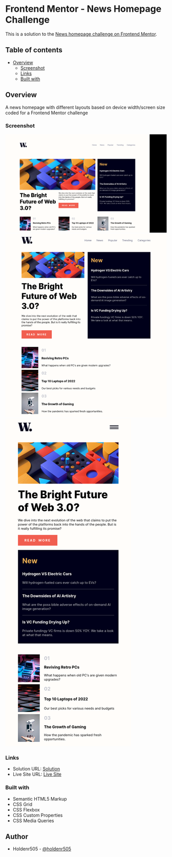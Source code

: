 # Frontend Mentor - News Homepage Challenge

This is a solution to the [News homepage challenge on Frontend Mentor](https://www.frontendmentor.io/challenges/news-homepage-H6SWTa1MFl).

## Table of contents

- [Overview](#overview)
  - [Screenshot](#screenshot)
  - [Links](#links)
  - [Built with](#built-with)

## Overview

A news homepage with different layouts based
on device width/screen size coded for a Frontend Mentor
challenge

### Screenshot

![](./assets/images/screenshot1.png)
![](./assets/images/screenshot2.png)
![](./assets/images/screenshot3.png)

### Links

- Solution URL: [Solution](https://www.frontendmentor.io/solutions/response-news-homepage-using-css-grid-and-flexbox-AMC-q-8h2i)
- Live Site URL: [Live Site](https://holdenr505.github.io/News-homepage-challenge/)

### Built with

- Semantic HTML5 Markup
- CSS Grid
- CSS Flexbox
- CSS Custom Properties
- CSS Media Queries

## Author

- Holdenr505 - [@holdenr505](https://www.frontendmentor.io/profile/holdenr505)
